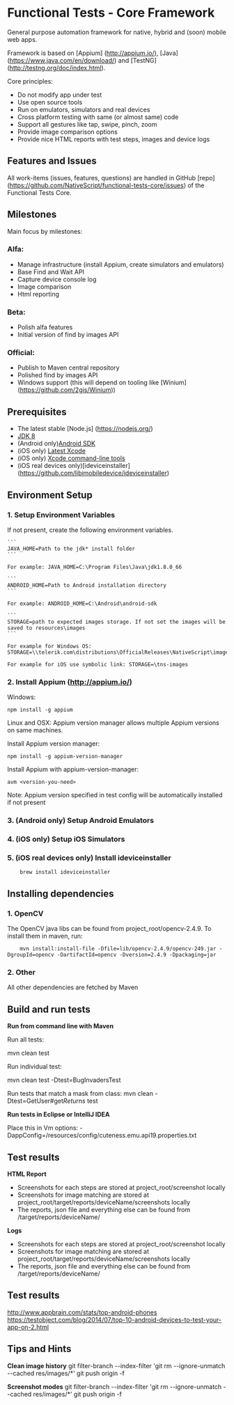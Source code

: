 # Functional Tests - Core Framework

General purpose automation framework for native, hybrid and (soon) mobile web apps.

Framework is based on [Appium] (http://appium.io/), [Java] (https://www.java.com/en/download/) and [TestNG] (http://testng.org/doc/index.html).

Core principles:
 - Do not modify app under test
 - Use open source tools
 - Run on emulators, simulators and real devices
 - Cross platform testing with same (or almost same) code
 - Support all gestures like tap, swipe, pinch, zoom
 - Provide image comparison options
 - Provide nice HTML reports with test steps, images and device logs

## Features and Issues
All work-items (issues, features, questions) are handled in GitHub [repo] (https://github.com/NativeScript/functional-tests-core/issues) of the Functional Tests Core.

## Milestones
Main focus by milestones:

### Alfa:
- Manage infrastructure (install Appium, create simulators and emulators)
- Base Find and Wait API
- Capture device console log
- Image comparison
- Html reporting

### Beta:
- Polish alfa features
- Initial version of find by images API

### Official:
- Publish to Maven central repository
- Polished find by images API
- Windows support (this will depend on tooling like [Winium] (https://github.com/2gis/Winium))

## Prerequisites
* The latest stable [Node.js] (https://nodejs.org/)
* [JDK 8][JDK 8]
* (Android only)[Android SDK][Android SDK] 
* (iOS only) [Latest Xcode][Xcode]
* (iOS only) [Xcode command-line tools][Xcode]
* (iOS real devices only)[ideviceinstaller] (https://github.com/libimobiledevice/ideviceinstaller)

## Environment Setup

### 1. Setup Environment Variables
If not present, create the following environment variables.

	```
	JAVA_HOME=Path to the jdk* install folder
	```

	For example: JAVA_HOME=C:\Program Files\Java\jdk1.8.0_66

	```
	ANDROID_HOME=Path to Android installation directory
	```
    
	For example: ANDROID_HOME=C:\Android\android-sdk
	
	```
	STORAGE=path to expected images storage. If not set the images will be saved to resources\images
	```
	
	For example for Windows OS: STORAGE=\\telerik.com\distributions\OfficialReleases\NativeScript\images
	
	For example for iOS use symbolic link: STORAGE=\tns-images
	
	
### 2. Install Appium (http://appium.io/)
Windows: 
```
npm install -g appium
```

Linux and OSX:
Appium version manager allows multiple Appium versions on same machines.

Install Appium version manager:
```
npm install -g appium-version-manager
```
Install Appium with appium-version-manager:
```
avm <version-you-need>
```
Note: Appium version specified in test config will be automatically installed if not present

### 3. (Android only) Setup Android Emulators

### 4. (iOS only) Setup iOS Simulators

### 5. (iOS real devices only) Install ideviceinstaller
```
	brew install ideviceinstaller
```

## Installing dependencies

### 1. OpenCV
The OpenCV java libs can be found from project_root/opencv-2.4.9. To install them in maven, run:
```
    mvn install:install-file -Dfile=lib/opencv-2.4.9/opencv-249.jar -DgroupId=opencv -DartifactId=opencv -Dversion=2.4.9 -Dpackaging=jar
```
### 2. Other
All other dependencies are fetched by Maven


## Build and run tests

**Run from command line with Maven**

Run all tests: 

mvn clean test

Run individual test:

mvn clean test -Dtest=BugInvadersTest

Run tests that match a mask from class:
mvn clean -Dtest=GetUser#get*Returns* test

**Run tests in Eclipse or IntelliJ IDEA**

Place this in Vm options: -DappConfig=/resources/config/cuteness.emu.api19.properties.txt

## Test results

**HTML Report**
- Screenshots for each steps are stored at project_root/screenshot locally
- Screenshots for image matching are stored at project_root/target/reports/deviceName/screenshots locally
- The reports, json file and everything else can be found from <project root>/target/reports/deviceName/

**Logs**
- Screenshots for each steps are stored at project_root/screenshot locally
- Screenshots for image matching are stored at project_root/target/reports/deviceName/screenshots locally
- The reports, json file and everything else can be found from <project root>/target/reports/deviceName/


## Test results

http://www.appbrain.com/stats/top-android-phones
https://testobject.com/blog/2014/07/top-10-android-devices-to-test-your-app-on-2.html

## Tips and Hints

**Clean image history**
git filter-branch --index-filter 'git rm --ignore-unmatch --cached res/images/*'
git push origin -f

**Screenshot modes**
git filter-branch --index-filter 'git rm --ignore-unmatch --cached res/images/*'
git push origin -f

[JDK 8]: http://www.oracle.com/technetwork/java/javase/downloads/index.html
[Android SDK]: http://developer.android.com/sdk/index.html
[Xcode]: https://developer.apple.com/xcode/downloads/
